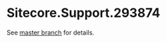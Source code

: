 # Sitecore.Support.293874

See [master branch](https://github.com/sitecoresupport/Sitecore.Support.293874) for details.